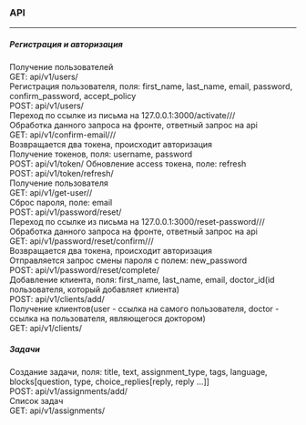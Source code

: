 ### API

---

##### Регистрация и авторизация
Получение пользователей  
GET: api/v1/users/  
Регистрация пользователя, поля: first_name, last_name, email, password, confirm_password, accept_policy  
POST: api/v1/users/  
Переход по ссылке из письма на 127.0.0.1:3000/activate/<pk>/<token>/  
Обработка данного запроса на фронте, ответный запрос на api  
GET: api/v1/confirm-email/<pk>/<token>/  
Возвращается два токена, происходит авторизация  
Получение токенов, поля: username, password  
POST: api/v1/token/
Обновление access токена, поле: refresh  
POST: api/v1/token/refresh/  
Получение пользователя  
GET: api/v1/get-user/<token>/  
Сброс пароля, поле: email  
POST: api/v1/password/reset/  
Переход по ссылке из письма на 127.0.0.1:3000/reset-password/<pk>/<token>/  
Обработка данного запроса на фронте, ответный запрос на api  
GET: api/v1/password/reset/confirm/<pk>/<token>/  
Возвращается два токена, происходит авторизация  
Отправляется запрос смены пароля с полем: new_password  
POST: api/v1/password/reset/complete/  
Добавление клиента, поля: first_name, last_name, email, doctor_id(id пользователя, который добавляет клиента)  
POST: api/v1/clients/add/  
Получение клиентов(user - ссылка на самого пользователя, doctor - ссылка на пользователя, являющегося доктором)  
GET: api/v1/clients/  
##### Задачи
Создание задачи, поля: title, text, assignment_type, tags, language, blocks[question, type, choice_replies[reply, reply ...]]  
POST: api/v1/assignments/add/  
Список задач  
GET: api/v1/assignments/
